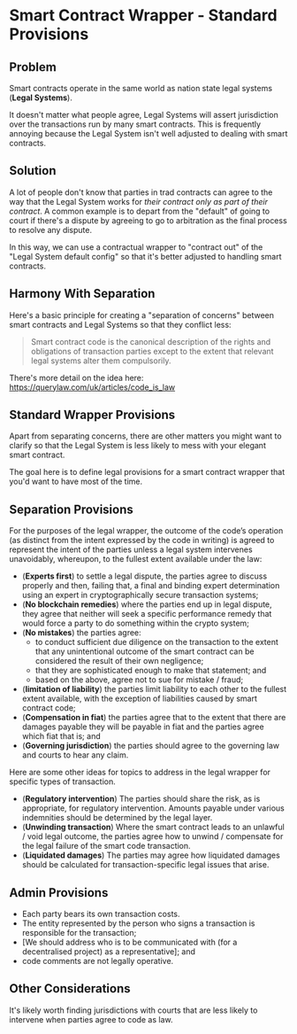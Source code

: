 # Smart Contract Wrapper - Standard Provisions

## Problem

Smart contracts operate in the same world as nation state legal systems (**Legal Systems**).

It doesn't matter what people agree, Legal Systems will assert jurisdiction over the transactions run by many smart contracts.  This is frequently annoying because the Legal System isn't well adjusted to dealing with smart contracts.

## Solution

A lot of people don't know that parties in trad contracts can agree to the way that the Legal System works for _their contract only as part of their contract_.  A common example is to depart from the "default" of going to court if there's a dispute by agreeing to go to arbitration as the final process to resolve any dispute.

In this way, we can use a contractual wrapper to "contract out" of the "Legal System default config" so that it's better adjusted to handling smart contracts.

## Harmony With Separation

Here's a basic principle for creating a "separation of concerns" between smart contracts and Legal Systems so that they conflict less:

> Smart contract code is the canonical description of the rights and obligations of transaction parties except to the extent that relevant legal systems alter them compulsorily.

There's more detail on the idea here: https://querylaw.com/uk/articles/code_is_law

## Standard Wrapper Provisions

Apart from separating concerns, there are other matters you might want to clarify so that the Legal System is less likely to mess with your elegant smart contract.

The goal here is to define legal provisions for a smart contract wrapper that you'd want to have most of the time.

## Separation Provisions

For the purposes of the legal wrapper, the outcome of the code’s operation (as distinct from the intent expressed by the code in writing) is agreed to represent the intent of the parties unless a legal system intervenes unavoidably, whereupon, to the fullest extent available under the law:

- (**Experts first**) to settle a legal dispute, the parties agree to discuss properly and then, failing that, a final and binding expert determination using an expert in cryptographically secure transaction systems;
- (**No blockchain remedies**) where the parties end up in legal dispute, they agree that neither will seek a specific performance remedy that would force a party to do something within the crypto system;
- (**No mistakes**)  the parties agree:
	- to conduct sufficient due diligence on the transaction to the extent that any unintentional outcome of the smart contract can be considered the result of their own negligence;
	- that they are sophisticated enough to make that statement; and 
	- based on the above, agree not to sue for mistake / fraud;
- (**limitation of liability**) the parties limit liability to each other to the fullest extent available, with the exception of liabilities caused by smart contract code;
- (**Compensation in fiat**) the parties agree that to the extent that there are damages payable they will be payable in fiat and the parties agree which fiat that is; and
- (**Governing jurisdiction**) the parties should agree to the governing law and courts to hear any claim.

Here are some other ideas for topics to address in the legal wrapper for specific types of transaction.

- (**Regulatory intervention**) The parties should share the risk, as is appropriate, for regulatory intervention.  Amounts payable under various indemnities should be determined by the legal layer.
- (**Unwinding transaction**) Where the smart contract leads to an unlawful / void legal outcome, the parties agree how to unwind / compensate for the legal failure of the smart code transaction.
- (**Liquidated damages**) The parties may agree how liquidated damages should be calculated for transaction-specific legal issues that arise.

## Admin Provisions

- Each party bears its own transaction costs.
- The entity represented by the person who signs a transaction is responsible for the transaction;
- [We should address who is to be communicated with (for a decentralised project) as a representative]; and
- code comments are not legally operative.

## Other Considerations

It's likely worth finding jurisdictions with courts that are less likely to intervene when parties agree to code as law.
